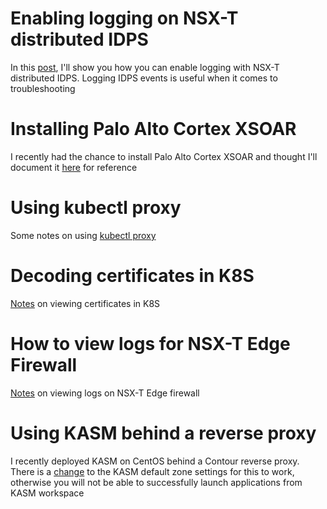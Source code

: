 # Enabling logging on NSX-T distributed IDPS
In this [post](post1-idps.md), I'll show you how you can enable logging with NSX-T distributed IDPS. Logging IDPS events is useful when it comes to troubleshooting

# Installing Palo Alto Cortex XSOAR
I recently had the chance to install Palo Alto Cortex XSOAR and thought I'll document it [here](post2-xsoar.md) for reference

# Using kubectl proxy
Some notes on using [kubectl proxy](post3-kubectlproxy.md)

# Decoding certificates in K8S
[Notes](post4-k8scert.md) on viewing certificates in K8S

# How to view logs for NSX-T Edge Firewall
[Notes](post5-nsxtedge.md) on viewing logs on NSX-T Edge firewall

# Using KASM behind a reverse proxy
I recently deployed KASM on CentOS behind a Contour reverse proxy. There is a [change](post6kasm.md) to the KASM default zone settings for this to work, otherwise you will not be able to successfully launch applications from KASM workspace

